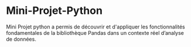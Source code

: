 # Mini-Projet-Python
Mini Projet python a permis de découvrir et d'appliquer les fonctionnalités fondamentales de la bibliothèque Pandas dans un contexte réel d’analyse de données.
